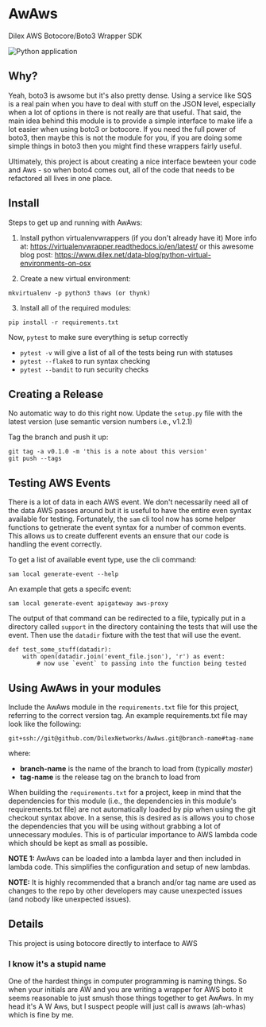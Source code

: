 # AwAws
Dilex AWS Botocore/Boto3 Wrapper SDK

![Python application](https://github.com/DilexNetworks/AwAws/workflows/Python%20application/badge.svg)

## Why?

Yeah, boto3 is awsome but it's also pretty dense.  Using a service like SQS
is a real pain when you have to deal with stuff on the JSON level, especially
when a lot of options in there is not really are that useful.  That said, the
main idea behind this module is to provide a simple interface to make life a 
lot easier when using boto3 or botocore.  If you need the full power of boto3,
then maybe this is not the module for you, if you are doing some simple things 
in boto3 then you might find these wrappers fairly useful.

Ultimately, this project is about creating a nice interface bewteen your code
and Aws - so when boto4 comes out, all of the code that needs to be refactored
all lives in one place.

## Install
Steps to get up and running with AwAws:
1) Install python virtualenvwrappers (if you don't already have it)
   More info at: https://virtualenvwrapper.readthedocs.io/en/latest/
   or this awesome blog post: https://www.dilex.net/data-blog/python-virtual-environments-on-osx

2) Create a new virtual environment:
```
mkvirtualenv -p python3 thaws (or thynk)
```

3) Install all of the required modules:
```
pip install -r requirements.txt
```
Now, `pytest` to make sure everything is setup correctly
+ `pytest -v` will give a list of all of the tests being run with statuses
+ `pytest --flake8` to run syntax checking
+ `pytest --bandit` to run security checks

## Creating a Release
No automatic way to do this right now.  Update the `setup.py` file
with the latest version (use semantic version numbers i.e., v1.2.1)

Tag the branch and push it up:
```
git tag -a v0.1.0 -m 'this is a note about this version'
git push --tags
```

## Testing AWS Events
There is a lot of data in each AWS event.  We don't necessarily need
all of the data AWS passes around but it is useful to have the entire
even syntax available for testing.  Fortunately, the `sam` cli tool now
has some helper functions to getnerate the event syntax for a number of
common events.  This allows us to create dufferent events an ensure that
our code is handling the event correctly.

To get a list of available event type, use the cli command:
```
sam local generate-event --help
```
An example that gets a specifc event:
```
sam local generate-event apigateway aws-proxy
```
The output of that command can be redirected to a file, typically put
in a directory called `support` in the directory containing the tests that
will use the event.  Then use the `datadir` fixture with the test that will
use the event.

```
def test_some_stuff(datadir):
    with open(datadir.join('event_file.json'), 'r') as event:
        # now use `event` to passing into the function being tested
```


## Using AwAws in your modules
Include the AwAws module in the `requirements.txt` file for this project,
referring to the correct version tag.  An example requirements.txt file
may look like the following:

```
git+ssh://git@github.com/DilexNetworks/AwAws.git@branch-name#tag-name
```
where:
+ __branch-name__ is the name of the branch to load from (typically *master*)
+ __tag-name__ is the release tag on the branch to load from

When building the `requirements.txt` for a project, keep in mind that
the dependencies for this module (i.e., the dependencies in this module's
requirements.txt file) are not automatically loaded by pip when using the
git checkout syntax above.  In a sense, this is desired as is allows you
to chose the dependencies that you will be using without grabbing a lot
of unnecessary modules. This is of particular importance to AWS lambda
code which should be kept as small as possible.

**NOTE 1:** AwAws can be loaded into a lambda layer and then included in
lambda code. This simplifies the configuration and setup of new lambdas.

**NOTE:** It is highly recommended that a branch and/or tag name
are used as changes to the repo by other developers may cause
unexpected issues (and nobody like unexpected issues).

## Details

This project is using botocore directly to interface to AWS

### I know it's a stupid name

One of the hardest things in computer programming is naming things. So when your
initials are AW and you are writing a wrapper for AWS boto it seems reasonable
to just smush those things together to get AwAws.  In my head it's A W Aws, but
I suspect people will just call is awaws (ah-whas) which is fine by me.

